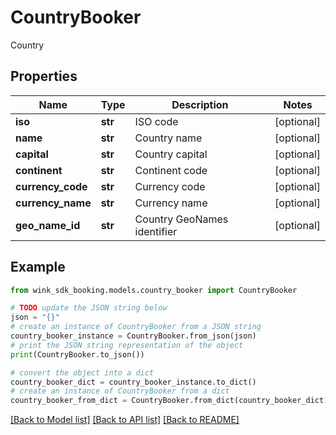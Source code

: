 # CountryBooker

Country

## Properties

Name | Type | Description | Notes
------------ | ------------- | ------------- | -------------
**iso** | **str** | ISO code | [optional] 
**name** | **str** | Country name | [optional] 
**capital** | **str** | Country capital | [optional] 
**continent** | **str** | Continent code | [optional] 
**currency_code** | **str** | Currency code | [optional] 
**currency_name** | **str** | Currency name | [optional] 
**geo_name_id** | **str** | Country GeoNames identifier | [optional] 

## Example

```python
from wink_sdk_booking.models.country_booker import CountryBooker

# TODO update the JSON string below
json = "{}"
# create an instance of CountryBooker from a JSON string
country_booker_instance = CountryBooker.from_json(json)
# print the JSON string representation of the object
print(CountryBooker.to_json())

# convert the object into a dict
country_booker_dict = country_booker_instance.to_dict()
# create an instance of CountryBooker from a dict
country_booker_from_dict = CountryBooker.from_dict(country_booker_dict)
```
[[Back to Model list]](../README.md#documentation-for-models) [[Back to API list]](../README.md#documentation-for-api-endpoints) [[Back to README]](../README.md)


